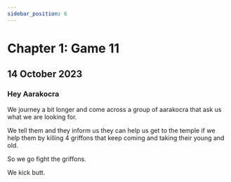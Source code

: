 ```yaml
---
sidebar_position: 6
---
```


# Chapter 1: Game 11

## 14 October 2023

### Hey Aarakocra

We journey a bit longer and come across a group of aarakocra that ask us what we are looking for.

We tell them and they inform us they can help us get to the temple if we help them by killing 4 griffons that keep coming and taking their young and old.

So we go fight the griffons.

We kick butt.
